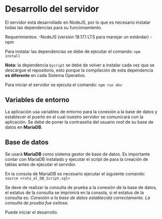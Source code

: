 # Desarrollo del servidor

El servidor está desarrollado en NodeJS, por lo que es necesario instalar todas las dependencias para su funcionamiento.

Requerimientos:
-NodeJS (versión 18.17.1 LTS para manejar un estándar)
-npm

Para instalar las dependencias se debe de ejecutar el comando: ``npm install``

**Nota:** la dependencia ``bycript`` se debe de volver a instalar cada vez que se descargue el repositorio, esto porque la compilación de esta dependencia **es diferente** en cada Sistema Operativo. 

Para iniciar el servidor se ejecuta el comando: ``npm run dev``

Variables de entorno
--------------------------
La aplicación usa variables de entorno para la conexión a la base de datos y establecer el puerto en el cual nuestro servidor se comunicará con la aplicación. Se debe de poner la contraseña del usuario *root* de su base de datos en **MariaDB**.

Base de datos
--------------------------
Se usará **MariaDB** como sistema gestor de base de datos. Es importante contar con MariaDB instalado y ejecutar el script de para la creación de tablas antes
de ejecutar el servidor. 

En la consola de MariaDB es necesario ejecutar el siguiente comando: ``source <ruta_al_DB_Script.sql>``

Se deve de realizar la consulta de prueba a la conexión de la base de datos, el estatus de la consulta se imprimirá en la consola, si el estatus de la consulta es: 
*Conexión a la base de datos establecida correctamente.*
*La consulta de prueba fue exitosa.*

Puede iniciar el desarrollo.


